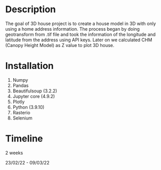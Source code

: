 # Description
The goal of 3D house project is to create a house model in 3D with only using a home address information. The process began by doing geotransform from .tif file and took the information of the longitude and latitude from the address using API keys. Later on we calculated CHM (Canopy Height Model) as Z value to plot 3D house. 

# Installation
1. Numpy
2. Pandas
3. Beautifulsoup (3.2.2)
4. Jupyter core (4.9.2)
5. Plotly
6. Python (3.9.10)
7. Rasterio
8. Selenium

# Timeline

2 weeks

23/02/22 - 09/03/22


